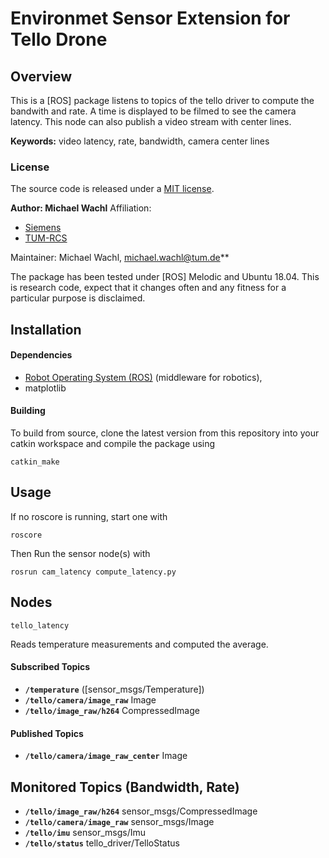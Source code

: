 # Environmet Sensor Extension for Tello Drone 

## Overview

This is a [ROS] package listens to topics of the tello driver to compute the bandwith and rate. A time is displayed to be filmed to see the camera latency. This node can also publish a video stream with center lines.


**Keywords:** video latency, rate, bandwidth, camera center lines


### License

The source code is released under a [MIT license](../LICENSE).

**Author: Michael Wachl**
Affiliation: 
* [Siemens](https://new.siemens.com/global/en.html)<br />
* [TUM-RCS](https://www.ei.tum.de/rcs/startseite/)<br />

Maintainer: Michael Wachl, michael.wachl@tum.de**

The package has been tested under [ROS] Melodic and Ubuntu 18.04. This is research code, expect that it changes often and any fitness for a particular purpose is disclaimed.


## Installation

#### Dependencies

- [Robot Operating System (ROS)](http://wiki.ros.org) (middleware for robotics),
- matplotlib

#### Building

To build from source, clone the latest version from this repository into your catkin workspace and compile the package using

	catkin_make


## Usage
If no roscore is running, start one with 
    
    roscore

Then Run the sensor node(s) with

	rosrun cam_latency compute_latency.py 


## Nodes

`tello_latency`

Reads temperature measurements and computed the average.


#### Subscribed Topics

* **`/temperature`** ([sensor_msgs/Temperature])
* **`/tello/camera/image_raw`**  Image
* **`/tello/image_raw/h264`** CompressedImage


#### Published Topics

* **`/tello/camera/image_raw_center`** Image

## Monitored Topics (Bandwidth, Rate)
* **`/tello/image_raw/h264`** sensor_msgs/CompressedImage
* **`/tello/camera/image_raw`** sensor_msgs/Image
* **`/tello/imu`** sensor_msgs/Imu
* **`/tello/status`** tello_driver/TelloStatus

